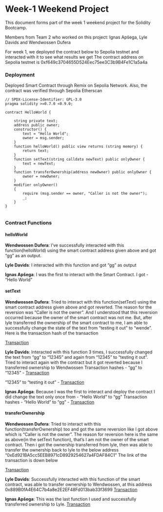 # Week-1 Weekend Project

This document forms part of the week 1 weekend project for the Solidity Bootcamp. 

Members from Team 2 who worked on this project: Ignas Apšega, Lyle Davids and Wendwossen Dufera

For week 1, we deployed the contract below to Sepolia testnet and interacted with it to see what results we get
The contract address on Sepolia testnet is 0xf649c3704655D524Eec75ee3C3b9B4Fe1C1a5a4a
### Deployment
Deployed Smart Contract through Remix on Sepolia Network. Also, the contract was verified through Sepolia Etherscan

```
// SPDX-License-Identifier: GPL-3.0
pragma solidity >=0.7.0 <0.9.0;

contract HelloWorld {

    string private text;
    address public owner;
    constructor() {
        text = "Hello World";
        owner = msg.sender;
    }
    function helloWorld() public view returns (string memory) {
        return text;
    }
    function setText(string calldata newText) public onlyOwner {
        text = newText;
    }
    function transferOwnership(address newOwner) public onlyOwner {
        owner = newOwner;
    }
    modifier onlyOwner()
    {
        require (msg.sender == owner, "Caller is not the owner");
        _;
    }
}


```

### Contract Functions

#### helloWorld

**Wendwossen Dufera**: I’ve successfully interacted with this function(helloWorld) using the smart contract address given above and got “gg” as an output.

**Lyle Davids**: I interacted with this function and got “gg” as output

**Ignas Apšega**: I was the first to interact with the Smart Contract. I got - “Hello World”

#### setText

**Wendwossen Dufera**: Tried to interact with this function(setText) using the smart contract address given above and got reverted. The reason for the reversion was “Caller is not the owner”. And I understood that this reversion occurred because the owner of the smart contract was not me. But, after lyle transferred the ownership of the smart contract to me, I am able to successfully change the state of the text from “testing it out” to “wende”. Here is the transaction hash of the transaction 

[Transaction](https://sepolia.etherscan.io/tx/0xda1d83f05ee66bc933d7686bc2298c07b38fb6b60dabe60dd9c9663710cd0dc4)


**Lyle Davids**: Interacted with this function 3 times, I successfully changed the text from “gg” to “12345” and again from “12345” to “testing it out”. Tried to interact again with the contract but it got reverted because I transferred ownership to Wendwossen
Transaction hashes - 
“gg” to “12345” - 
[Transaction](https://sepolia.etherscan.io/tx/0x862cde9914f5c9b7385db96ff9fd87f39137f1993dff0e5047e757a0628336da)

“12345” to “testing it out” - 
[Transaction](https://sepolia.etherscan.io/tx/0x34fa8b28379be2311fe35e5cc8726e7fe4a5e049e812c7f243fe77faac2ef3ab)

**Ignas Apšega**: Because I was the first to interact and deploy the contract I did change the text only once from - “Hello World” to “gg”
Transaction hashes - 
“Hello World” to “gg” - 
[Transaction](https://sepolia.etherscan.io/tx/0x69ac609b170bdfcddb1f04210c58d30ab22a942a992b02d2cebcca7b71b47893)


#### transferOwnership

**Wendwossen Dufera**: Tried to interact with this function(transferOwnership) too and got the same reversion like I got above which is “Caller is not the owner”. The reason for reversion here is the same as above(in the setText function), that’s I am not the owner of the smart contract. Then i got the ownership transferred from lyle, then was able to transfer the ownership back to lyle to the below address
“0xEd921BA5cc5EEB8971cD8929254627a4FDAF84C1”
The link of the transaction is down below

[Transaction](https://sepolia.etherscan.io/tx/0xe50968c8600426fe7db29ea062bb0f52030aed9ce9040900e426ebd4fad6b3ad)



**Lyle Davids**: Successfully interacted with this function of the smart contract, was able to transfer ownership to Wendwossen, at this address 0x889B0fA4E64C7b4a8e2E2EF48Fd013bab33f3699
[Transaction](https://sepolia.etherscan.io/tx/0xc9889e1c2751ce0a47aa2c6108fa20419ca9e7584130841621f4efb3bb5c44c5)

**Ignas Apšega**: This was the last function I used and successfully transferred ownership to Lyle.
[Transaction](https://sepolia.etherscan.io/tx/0x7b56adfae34febaf30394cb61b5a9330550499d1caaa6bc09a59cbfb1b2eb0c3)
